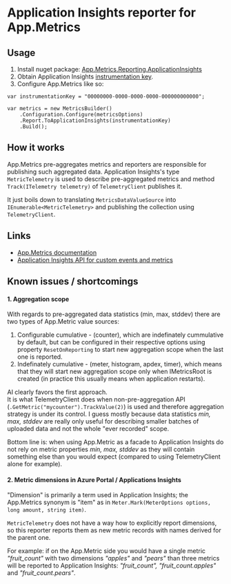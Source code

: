# Application Insights reporter for App.Metrics

## Usage
1. Install nuget package: [App.Metrics.Reporting.ApplicationInsights](https://www.nuget.org/packages/App.Metrics.Reporting.ApplicationInsights/)
2. Obtain Application Insights [instrumentation key](https://docs.microsoft.com/en-us/azure/azure-monitor/app/create-new-resource).
3. Configure App.Metrics like so:
```
var instrumentationKey = "00000000-0000-0000-0000-000000000000";

var metrics = new MetricsBuilder()
    .Configuration.Configure(metricsOptions)
    .Report.ToApplicationInsights(instrumentationKey)
    .Build();
```

## How it works
App.Metrics pre-aggregates metrics and reporters are responsible for publishing such aggregated data.
Application Insights's type `MetricTelemetry` is used to describe pre-aggregated metrics
and method `Track(ITelemetry telemetry)` of `TelemetryClient` publishes it.

It just boils down to translating `MetricsDataValueSource` into `IEnumerable<MetricTelemetry>` and publishing the collection using `TelemetryClient`.

## Links
* [App.Metrics documentation](https://www.app-metrics.io/)
* [Application Insights API for custom events and metrics](https://docs.microsoft.com/en-us/azure/azure-monitor/app/api-custom-events-metrics)

## Known issues / shortcomings

#### 1. Aggregation scope
With regards to pre-aggregated data statistics (min, max, stddev) there are two types of App.Metric value sources:

1. Configurable cumulative - (counter), which are indefinately cummulative by default, but can be configured in their respective options using property `ResetOnReporting` to start new aggregation scope when the last one is reported.
2. Indefinately cumulative - (meter, histogram, apdex, timer), which means that they will start new aggregation scope only when IMetricsRoot is created (in practice this usually means when application restarts).

AI clearly favors the first approach.<br/>
It is what TelemetryClient does when non-pre-aggregation API (`.GetMetric("mycounter").TrackValue(2)`) is used and therefore aggregation strategy is under its control.
I guess mostly because data statistics _min, max, stddev_ are really only useful for describing smaller batches of uploaded data and not the whole "ever recorded" scope.

Bottom line is: when using App.Metric as a facade to Application Insights do not rely on metric properties _min, max, stddev_ as they will contain something else than you would expect (compared to using TelemetryClient alone for example).

#### 2. Metric dimensions in Azure Portal / Applications Insights
"Dimension" is primarily a term used in Application Insights; the App.Metrics synonym is "item" as in `Meter.Mark(MeterOptions options, long amount, string item)`.

`MetricTelemetry` does not have a way how to explicitly report dimensions, so this reporter reports them as new metric records with names derived for the parent one.

For example: if on the App.Metric side you would have a single metric _"fruit_count"_ with two dimensions _"apples"_ and _"pears"_
than three metrics will be reported to Application Insights: _"fruit_count", "fruit_count.apples"_ and _"fruit_count.pears"_.